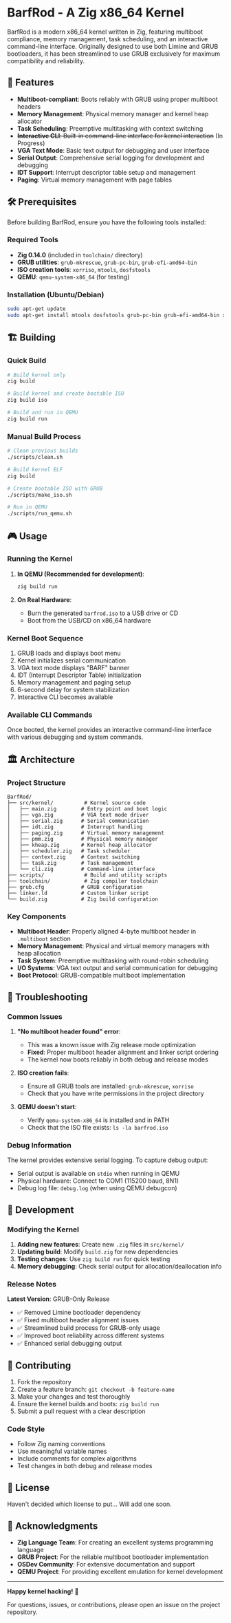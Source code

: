 # BarfRod - A Zig x86_64 Kernel

BarfRod is a modern x86_64 kernel written in Zig, featuring multiboot compliance, memory management, task scheduling, and an interactive command-line interface. Originally designed to use both Limine and GRUB bootloaders, it has been streamlined to use GRUB exclusively for maximum compatibility and reliability.

## 🚀 Features

- **Multiboot-compliant**: Boots reliably with GRUB using proper multiboot headers
- **Memory Management**: Physical memory manager and kernel heap allocator
- **Task Scheduling**: Preemptive multitasking with context switching
- ~~**Interactive CLI**: Built-in command-line interface for kernel interaction~~ (In Progress)
- **VGA Text Mode**: Basic text output for debugging and user interface
- **Serial Output**: Comprehensive serial logging for development and debugging
- **IDT Support**: Interrupt descriptor table setup and management
- **Paging**: Virtual memory management with page tables

## 🛠 Prerequisites

Before building BarfRod, ensure you have the following tools installed:

### Required Tools
- **Zig 0.14.0** (included in `toolchain/` directory)
- **GRUB utilities**: `grub-mkrescue`, `grub-pc-bin`, `grub-efi-amd64-bin`
- **ISO creation tools**: `xorriso`, `mtools`, `dosfstools`
- **QEMU**: `qemu-system-x86_64` (for testing)

### Installation (Ubuntu/Debian)
```bash
sudo apt-get update
sudo apt-get install mtools dosfstools grub-pc-bin grub-efi-amd64-bin xorriso qemu-system-x86
```

## 🏗 Building

### Quick Build
```bash
# Build kernel only
zig build

# Build kernel and create bootable ISO
zig build iso

# Build and run in QEMU
zig build run
```

### Manual Build Process
```bash
# Clean previous builds
./scripts/clean.sh

# Build kernel ELF
zig build

# Create bootable ISO with GRUB
./scripts/make_iso.sh

# Run in QEMU
./scripts/run_qemu.sh
```

## 🎮 Usage

### Running the Kernel
1. **In QEMU (Recommended for development)**:
   ```bash
   zig build run
   ```

2. **On Real Hardware**:
   - Burn the generated `barfrod.iso` to a USB drive or CD
   - Boot from the USB/CD on x86_64 hardware

### Kernel Boot Sequence
1. GRUB loads and displays boot menu
2. Kernel initializes serial communication
3. VGA text mode displays "BARF" banner
4. IDT (Interrupt Descriptor Table) initialization
5. Memory management and paging setup
6. 6-second delay for system stabilization
7. Interactive CLI becomes available

### Available CLI Commands
Once booted, the kernel provides an interactive command-line interface with various debugging and system commands.

## 🏛 Architecture

### Project Structure
```
BarfRod/
├── src/kernel/          # Kernel source code
│   ├── main.zig        # Entry point and boot logic
│   ├── vga.zig         # VGA text mode driver
│   ├── serial.zig      # Serial communication
│   ├── idt.zig         # Interrupt handling
│   ├── paging.zig      # Virtual memory management
│   ├── pmm.zig         # Physical memory manager
│   ├── kheap.zig       # Kernel heap allocator
│   ├── scheduler.zig   # Task scheduler
│   ├── context.zig     # Context switching
│   ├── task.zig        # Task management
│   └── cli.zig         # Command-line interface
├── scripts/             # Build and utility scripts
├── toolchain/           # Zig compiler toolchain
├── grub.cfg            # GRUB configuration
├── linker.ld           # Custom linker script
└── build.zig           # Zig build configuration
```

### Key Components

- **Multiboot Header**: Properly aligned 4-byte multiboot header in `.multiboot` section
- **Memory Management**: Physical and virtual memory managers with heap allocation
- **Task System**: Preemptive multitasking with round-robin scheduling
- **I/O Systems**: VGA text output and serial communication for debugging
- **Boot Protocol**: GRUB-compatible multiboot implementation

## 🐛 Troubleshooting

### Common Issues

1. **"No multiboot header found" error**:
   - This was a known issue with Zig release mode optimization
   - **Fixed**: Proper multiboot header alignment and linker script ordering
   - The kernel now boots reliably in both debug and release modes

2. **ISO creation fails**:
   - Ensure all GRUB tools are installed: `grub-mkrescue`, `xorriso`
   - Check that you have write permissions in the project directory

3. **QEMU doesn't start**:
   - Verify `qemu-system-x86_64` is installed and in PATH
   - Check that the ISO file exists: `ls -la barfrod.iso`

### Debug Information

The kernel provides extensive serial logging. To capture debug output:
- Serial output is available on `stdio` when running in QEMU
- Physical hardware: Connect to COM1 (115200 baud, 8N1)
- Debug log file: `debug.log` (when using QEMU debugcon)

## 🔧 Development

### Modifying the Kernel

1. **Adding new features**: Create new `.zig` files in `src/kernel/`
2. **Updating build**: Modify `build.zig` for new dependencies
3. **Testing changes**: Use `zig build run` for quick testing
4. **Memory debugging**: Check serial output for allocation/deallocation info

### Release Notes

**Latest Version**: GRUB-Only Release
- ✅ Removed Limine bootloader dependency
- ✅ Fixed multiboot header alignment issues
- ✅ Streamlined build process for GRUB-only usage
- ✅ Improved boot reliability across different systems
- ✅ Enhanced serial debugging output

## 🤝 Contributing

1. Fork the repository
2. Create a feature branch: `git checkout -b feature-name`
3. Make your changes and test thoroughly
4. Ensure the kernel builds and boots: `zig build run`
5. Submit a pull request with a clear description

### Code Style
- Follow Zig naming conventions
- Use meaningful variable names
- Include comments for complex algorithms
- Test changes in both debug and release modes

## 📜 License

Haven't decided which license to put... Will add one soon. 

## 🙏 Acknowledgments

- **Zig Language Team**: For creating an excellent systems programming language
- **GRUB Project**: For the reliable multiboot bootloader implementation
- **OSDev Community**: For extensive documentation and support
- **QEMU Project**: For providing excellent emulation for kernel development

---

**Happy kernel hacking!** 🚀

For questions, issues, or contributions, please open an issue on the project repository.
